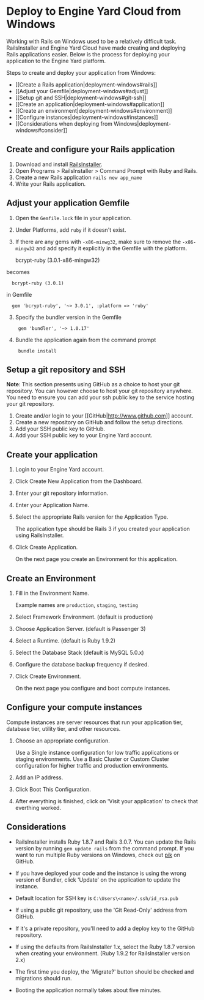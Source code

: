 # Deploy to Engine Yard Cloud from Windows

Working with Rails on Windows used to be a relatively difficult task.
RailsInstaller and Engine Yard Cloud have made creating and deploying Rails applications easier. 
Below is the process for deploying your application to the Engine Yard platform.

Steps to create and deploy your application from Windows:

  * [[Create a Rails application|deployment-windows#rails]]
  * [[Adjust your Gemfile|deployment-windows#adjust]]
  * [[Setup git and SSH|deployment-windows#git-ssh]]
  * [[Create an application|deployment-windows#application]]
  * [[Create an environment|deployment-windows#environment]]
  * [[Configure instances|deployment-windows#instances]]
  * [[Considerations when deploying from Windows|deployment-windows#consider]]        
  
<h2 id="rails">Create and configure your Rails application</h2>

1. Download and install [RailsInstaller](http://railsinstaller.org).
2. Open Programs > RailsInstaller > Command Prompt with Ruby and Rails.
3. Create a new Rails application `rails new app_name`
4. Write your Rails application.

<h2 id="adjust">Adjust your application Gemfile</h2>

1. Open the `Gemfile.lock` file in your application.
2. Under Platforms, add `ruby` if it doesn't exist.
2. If there are any gems with `-x86-minwg32`, make sure to remove the
  `-x86-mingw32` and add specify it explicitly in the Gemfile with the
  platform.
        
      bcrypt-ruby (3.0.1-x86-mingw32)

  becomes

      bcrypt-ruby (3.0.1)
      
  in Gemfile
  
      gem 'bcrypt-ruby', '~> 3.0.1', :platform => 'ruby'
        
3. Specify the bundler version in the Gemfile 

        gem 'bundler', '~> 1.0.17'
    
4. Bundle the application again from the command prompt
    
        bundle install
    
<h2 id="git-ssh">Setup a git repository and SSH</h2>

**Note**: This section presents using GitHub as a choice to host your git repository.
You can however choose to host your git repository anywhere.  You need to ensure you
can add your ssh public key to the service hosting your git repository.


1. Create and/or login to your [[GitHub|http://www.github.com]] account.
2. Create a new repository on GitHub and follow the setup directions.
3. Add your SSH public key to GitHub.
4. Add your SSH public key to your Engine Yard account.


<h2 id="application">Create your application</h2>

1. Login to your Engine Yard account.
2. Click Create New Application from the Dashboard.
3. Enter your git repository information.
4. Enter your Application Name.
5. Select the appropriate Rails version for the Application Type.
    
    The application type should be Rails 3 if you created your application using RailsInstaller.
    
6. Click Create Application.
    
    On the next page you create an Environment for this application.
    
<h2 id="environment">Create an Environment</h2>

1. Fill in the Environment Name.
  
    Example names are `production`, `staging`, `testing`

2. Select Framework Environment. (default is production)
3. Choose Application Server. (default is Passenger 3)
4. Select a Runtime. (default is Ruby 1.9.2)
5. Select the Database Stack (default is MySQL 5.0.x)
6. Configure the database backup frequency if desired.
7. Click Create Environment.
  
    On the next page you configure and boot compute instances.
  
<h2 id="instances">Configure your compute instances</h2>

Compute instances are server resources that run your application tier, database tier, utility tier,
and other resources.

1. Choose an appropriate configuration.

    Use a Single instance configuration for low traffic applications or staging environments. 
    Use a Basic Cluster or Custom Cluster configuration for higher traffic and production environments. 
    
2. Add an IP address.
3. Click Boot This Configuration.
4. After everything is finished, click on 'Visit your application' to
    check that everthing worked.


<h2 id="consider">Considerations</h2>

* RailsInstaller installs Ruby 1.8.7 and Rails 3.0.7. You can update the
  Rails version by running `gem update rails` from the command prompt. If
  you want to run multiple Ruby versions on Windows, check out
  [pik](https://github.com/vertiginous/pik) on GitHub.

* If you have deployed your code and the instance is using the wrong
  version of Bundler, click 'Update' on the application to update the
  instance.

* Default location for SSH key is `C:\Users\<name>/.ssh/id_rsa.pub`

* If using a public git repository, use the 'Git Read-Only' address from
  GitHub.

* If it's a private repository, you'll need to add a deploy key to the
  GitHub repository.

* If using the defaults from RailsInstaller 1.x, select the Ruby 1.8.7
  version when creating your environment. (Ruby 1.9.2 for RailsInstaller version 2.x)

* The first time you deploy, the 'Migrate?' button should be checked and
  migrations should run.

* Booting the application normally takes about five minutes.
